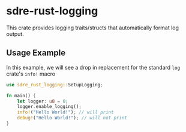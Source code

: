 # sdre-rust-logging

This crate provides logging traits/structs that automatically format log output.

## Usage Example

In this example, we will see a drop in replacement for the standard `log` crate's `info!` macro

```rust
use sdre_rust_logging::SetupLogging;

fn main() {
    let logger: u8 = 0;
    logger.enable_logging();
    info!("Hello World!"); // will print
    debug!("Hello World!"); // will not print
}
```
